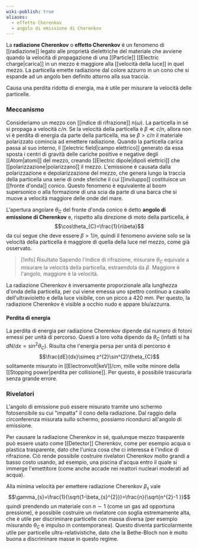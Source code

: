 ```yaml
---
wiki-publish: true
aliases:
  - effetto Cherenkov
  - angolo di emissione di Cherenkov
---
```

La **radiazione Cherenkov** o **effetto Cherenkov** è un fenomeno di [[radiazione]] legato alle proprietà dielettriche del materiale che avviene quando la velocità di propagazione di una [[Particle]] [[Electric charge|carica]] in un mezzo è maggiore alla [[velocità della luce]] in quel mezzo. La particella emette radiazione dal colore azzurro in un cono che si espande ad un angolo ben definito attorno alla sua traccia.

Causa una perdita ridotta di energia, ma è utile per misurare la velocità delle particelle.
### Meccanismo
Consideriamo un mezzo con [[indice di rifrazione]] $n(\omega)$. La particella in sé si propaga a velocità $c/n$. Se la velocità della particella è $\beta\ll c/n$, allora non vi è perdita di energia da parte della particella, ma se $\beta> c/n$ il materiale polarizzato comincia ad emettere radiazione. Quando la particella carica passa al suo interno, il [[electric field|campo elettrico]] generato da essa sposta i centri di gravità delle cariche positive e negative degli [[Atom|atomi]] del mezzo, creando [[Electric dipole|dipoli elettrici]] che [[polarizzazione|polarizzano]] il mezzo. L'emissione è causata dalla polarizzazione e depolarizzazione del mezzo, che genera lungo la traccia della particella una serie di onde sferiche il cui [[inviluppo]] costituisce un [[fronte d'onda]] conico. Questo fenomeno è equivalente al boom supersonico o alla formazione di una scia da parte di una barca che si muove a velocità maggiore delle onde del mare.

L'apertura angolare $\theta_{C}$ del fronte d'onda conico è detto **angolo di emissione di Cherenkov** e, rispetto alla direzione di moto della particella, è
$$\cos\theta_{C}=\frac{1}{n\beta}$$
da cui segue che deve essere $\beta>1/n$, quindi il fenomeno avviene solo se la velocità della particella è maggiore di quella della luce nel mezzo, come già osservato.

> [!info] Risultato
> Sapendo l'indice di rifrazione, misurare $\theta_{C}$ equivale a misurare la velocità della particella, estraendola da $\beta$. Maggiore è l'angolo, maggiore è la velocità.

La radiazione Cherenkov è inversamente proporzionale alla lunghezza d'onda della particella, per cui viene emessa uno spettro continuo a cavallo dell'ultravioletto e della luce visibile, con un picco a 420 mm. Per questo, la radiazione Cherenkov è visible a occhio nudo e appare blu/azzurra.
#### Perdita di energia
La perdita di energia per radiazione Cherenkov dipende dal numero di fotoni emessi per unità di percorso. Questi a loro volta dipendo da $\theta_{C}$ (infatti si ha $dN/dx\propto \sin^{2}\theta_{C}$). Risulta che l'energia persa per unità di percorso è
$$\frac{dE}{dx}\simeq z^{2}\sin^{2}\theta_{C}$$
solitamente misurato in [[Electronvolt|keV]]/cm, mille volte minore della [[Stopping power|perdita per collisione]]. Per questo, è possibile trascurarla senza grande errore.
### Rivelatori
L'angolo di emissione può essere misurato tramite uno schermo fotosensibile su cui "impatta" il cono della radiazione. Dal raggio della circonferenza misurata sullo schermo, possiamo ricondurci all'angolo di emissione.

Per causare la radiazione Cherenkov in sé, qualunque mezzo trasparente può essere usato come [[Detector]] Cherenkov, come per esempio acqua o plastica trasparente, dato che l'unica cosa che ci interessa è l'indice di rifrazione. Ciò rende possibile costruire rivelatori Cherenkov molto grandi a basso costo usando, ad esempio, una piscina d'acqua entro il quale si immerge l'emettitore (come anche accade nei reattori nucleari moderati ad acqua).

Alla minima velocità per emettere radiazione Cherenkov $\beta_{s}$ vale
$$\gamma_{s}=\frac{1}{\sqrt{1-\beta_{s}^{2}}}=\frac{n}{\sqrt{n^{2}-1 }}$$
quindi prendendo un materiale con $n\sim1$ (come un gas ad opportuna pressione), è possibile costruire un rivelatore con soglia estremamente alta, che è utile per discriminare particelle con massa diversa (per esempio misurando $\theta_{C}$ e impulso in contemporanea). Questo diventa particolarmente utile per particelle ultra-relativistiche, dato che la Bethe-Bloch non è molto buona a discriminare masse in questo regime.